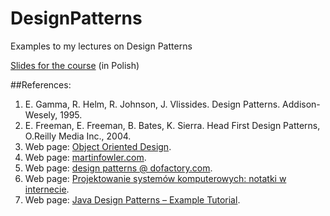# DesignPatterns
Examples to my lectures on Design Patterns

[Slides for the course](https://inf.ug.edu.pl/~tomek/wzorce/) (in Polish)

##References:
1. E. Gamma, R. Helm, R. Johnson, J. Vlissides. Design Patterns. Addison-Wesely, 1995.
2. E. Freeman, E. Freeman, B. Bates, K. Sierra. Head First Design Patterns, O.Reilly Media Inc., 2004.
3. Web page: [Object Oriented Design](http://www.oodesign.com/).
4. Web page: [martinfowler.com](http://www.martinfowler.com/).
5. Web page: [design patterns @ dofactory.com](http://www.dofactory.com/net/design-patterns).
6. Web page: [Projektowanie systemów komputerowych: notatki w internecie](http://brasil.cel.agh.edu.pl/~09sbfraczek/).
7. Web page: [Java Design Patterns – Example Tutorial](http://www.journaldev.com/1827/java-design-patterns-example-tutorial).
